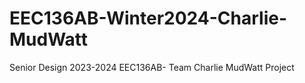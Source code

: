 # EEC136AB-Winter2024-Charlie-MudWatt
Senior Design 2023-2024
EEC136AB- Team Charlie MudWatt Project
